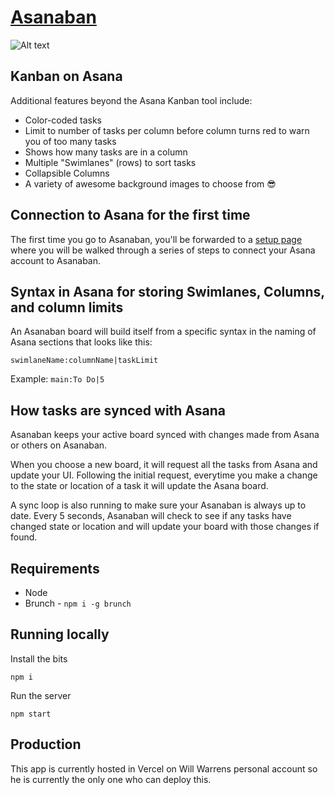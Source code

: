 # [Asanaban](https://asanaban.com/#!/setup)

![Alt text](app/assets/images/screenshot.png?raw=true "Asanaban Demo")
## Kanban on Asana

Additional features beyond the Asana Kanban tool include:

- Color-coded tasks
- Limit to number of tasks per column before column turns red to warn you of too many tasks
- Shows how many tasks are in a column
- Multiple "Swimlanes" (rows) to sort tasks
- Collapsible Columns
- A variety of awesome background images to choose from 😎

## Connection to Asana for the first time

The first time you go to Asanaban, you'll be forwarded to a [setup page](https://asanaban.com/#!/setup) where you will be walked through a series of steps to connect your Asana account to Asanaban.

## Syntax in Asana for storing Swimlanes, Columns, and column limits

An Asanaban board will build itself from a specific syntax in the naming of Asana sections that looks like this:

`swimlaneName:columnName|taskLimit`

Example: `main:To Do|5`

## How tasks are synced with Asana

Asanaban keeps your active board synced with changes made from Asana or others on Asanaban. 

When you choose a new board, it will request all the tasks from Asana and update your UI. Following the initial request, everytime you make a change to the state or location of a task it will update the Asana board.

A sync loop is also running to make sure your Asanaban is always up to date. Every 5 seconds, Asanaban will check to see if any tasks have changed state or location and will update your board with those changes if found.

## Requirements
- Node
- Brunch - `npm i -g brunch`

## Running locally

Install the bits

`npm i`

Run the server

`npm start`

## Production

This app is currently hosted in Vercel on Will Warrens personal account so he is currently the only one who can deploy this.